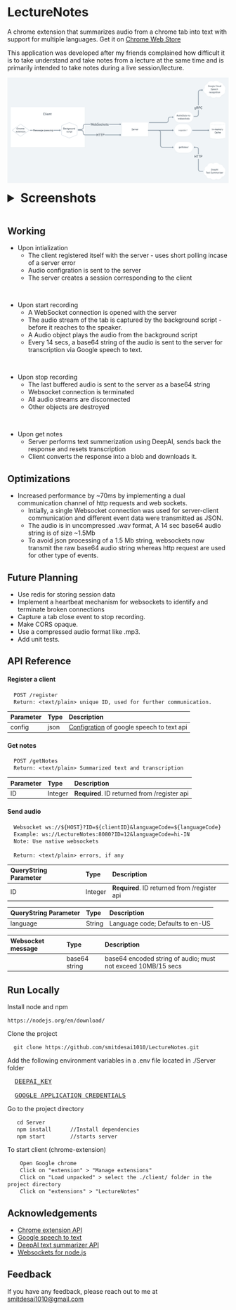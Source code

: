# LectureNotes

A chrome extension that summarizes audio from a chrome tab into text with support for multiple languages.
Get it on [Chrome Web Store](https://chrome.google.com/webstore/detail/lecturenotes/qlmlpshgthdcdjpifhmnnrojplfjncoa)

This application was developed after my friends complained how difficult it is to take understand and take notes from a lecture at the same time and is primarily intended to take notes during a live session/lecture.

![System-Design](System-Design.png)

<details>
    <summary style="cursor:pointer; font-size: 28px; font-weight: bold; font">Screenshots</summary>
    <p align="center" width="100%">
      <img src="Assets/SS-1.jpg" width="350" height="200"/>
    </p>
    <p float="left">
      <img src="Assets/SS-4.jpg" width="45%"/>
      <img src="Assets/SS-3.jpg" width="45%"/>
    </p>
</details>
<br/>

## Working

* Upon intialization
  * The client registered itself with the server - uses short polling incase of a server error
  * Audio configration is sent to the server
  * The server creates a session corresponding to the client 
<br/>

* Upon start recording
  * A WebSocket connection is opened with the server
  * The audio stream of the tab is captured by the background script - before it reaches to the speaker.   
  * A Audio object plays the audio from the background script
  * Every 14 secs, a base64 string of the audio is sent to the server for transcription via Google speech to text.
<br/>

* Upon stop recording
  * The last buffered audio is sent to the server as a base64 string
  * Websocket connection is terminated
  * All audio streams are disconnected
  * Other objects are destroyed
<br/>

* Upon get notes
  * Server performs text summerization using DeepAI, sends back the response and resets transcription
  * Client converts the response into a blob and downloads it.


## Optimizations

* Increased performance by ~70ms by implementing a dual communication channel of http requests and web sockets.
  * Intially, a single Websocket connection was used for server-client communication and different event data were transmitted as JSON.
  * The audio is in uncompressed .wav format, A 14 sec base64 audio string is of size ~1.5Mb
  * To avoid json processing of a 1.5 Mb string, websockets now transmit the raw base64 audio string whereas http request are used for other type of events.

## Future Planning

* Use redis for storing session data
* Implement a heartbeat mechanism for websockets to identify and terminate broken connections
* Capture a tab close event to stop recording.
* Make CORS opaque.
* Use a compressed audio format like .mp3.
* Add unit tests.

## API Reference

#### Register a client

```http
  POST /register
  Return: <text/plain> unique ID, used for further communication. 

```
| Parameter | Type     | Description                |
| :-------- | :------- | :------------------------- |
| config | json |  [Configration](https://cloud.google.com/speech-to-text/docs/reference/rest/v1/RecognitionConfig) of google speech to text api |

#### Get notes

```http
  POST /getNotes
  Return: <text/plain> Summarized text and transcription 
```

| Parameter | Type     | Description                       |
| :-------- | :------- | :-------------------------------- |
| ID      | Integer | **Required**. ID returned from /register api |

#### Send audio

```WS
  Websocket ws://${HOST}?ID=${clientID}&languageCode=${languageCode}
  Example: ws://LectureNotes:8080?ID=12&languageCode=hi-IN
  Note: Use native websockets
  
  Return: <text/plain> errors, if any
```

| QueryString Parameter | Type     | Description                       |
| :-------- | :------- | :-------------------------------- |
| ID      | Integer | **Required**. ID returned from /register api |


| QueryString Parameter | Type     | Description                       |
| :-------- | :------- | :-------------------------------- |
| language      | String | Language code; Defaults to en-US

| Websocket message | Type     | Description                       |
| :-------- | :------- | :-------------------------------- |
| | base64 string | base64 encoded string of audio; must not exceed 10MB/15 secs

  
## Run Locally

Install node and npm
```
https://nodejs.org/en/download/
```

Clone the project

```
  git clone https://github.com/smitdesai1010/LectureNotes.git
```

Add the following environment variables in a .env file located in ./Server folder

<pre>
  <a href="https://deepai.org/api-docs/
  ">DEEPAI_KEY</a>

  <a href="https://cloud.google.com/speech-to-text/docs/before-you-begin 
  ">GOOGLE_APPLICATION_CREDENTIALS</a>
</pre>

Go to the project directory
  
``` 
   cd Server
   npm install      //Install dependencies
   npm start        //starts server 
```

To start client (chrome-extension)
```
    Open Google chrome
    Click on "extension" > "Manage extensions"
    Click on "Load unpacked" > select the ./client/ folder in the project directory
    Click on "extensions" > "LectureNotes"
```





  
## Acknowledgements

 - [Chrome extension API](https://developer.chrome.com/docs/extensions/reference/)
 - [Google speech to text](https://cloud.google.com/speech-to-text/?utm_source=google&utm_medium=cpc&utm_campaign=japac-IN-all-en-dr-bkws-all-super-trial-e-dr-1009882&utm_content=text-ad-none-none-DEV_c-CRE_506995057599-ADGP_Hybrid%20%7C%20BKWS%20-%20EXA%20%7C%20Txt%20~%20AI%20%26%20ML%20~%20Speech-to-Text_Speech%20-%20google%20speech%20to%20text-KWID_43700030970546716-kwd-21425535976&userloc_9301226-network_g&utm_term=KW_google%20speech%20to%20text&gclsrc=aw.ds&ds_rl=1264446&gclid=Cj0KCQjwpreJBhDvARIsAF1_BU1UJI_d8euTVe-u9n9vbAiTGWjDwau8Y9x7bmrNI-mxsxFPVEAfMmEaArEbEALw_wcB)
 - [DeepAI text summarizer API](https://deepai.org/machine-learning-model/summarization)
 - [Websockets for node.js](https://www.npmjs.com/package/ws)

  
## Feedback

If you have any feedback, please reach out to me at smitdesai1010@gmail.com
  
